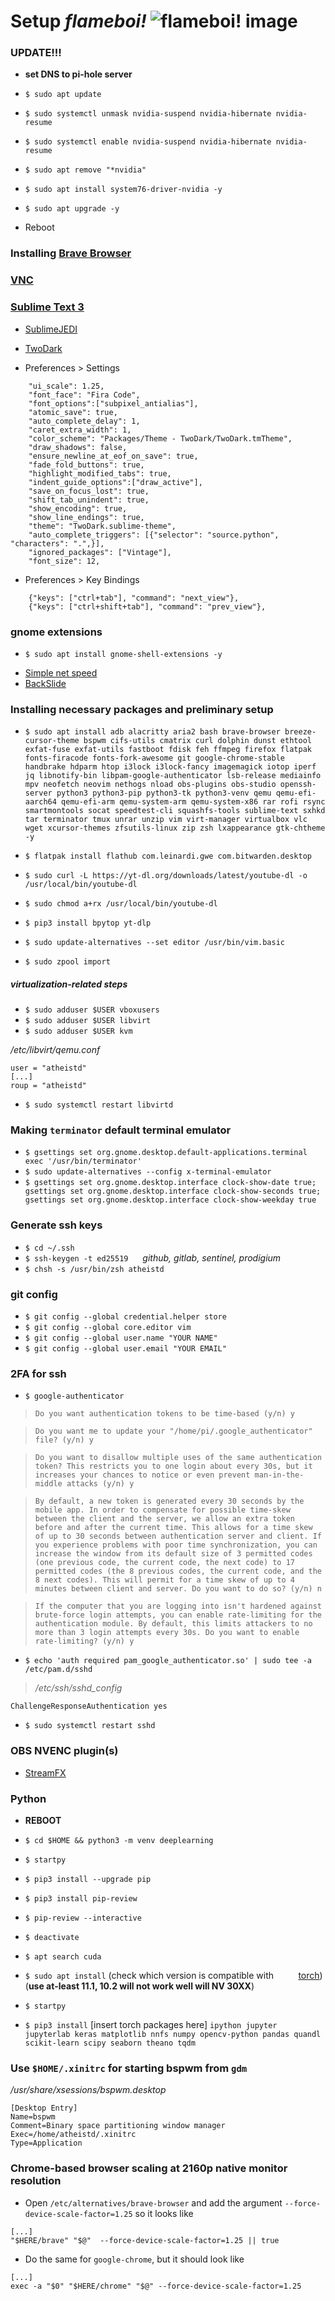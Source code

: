 # Setup *flameboi!* ![flameboi! image](https://github.com/atheistd/atheistd.github.io/raw/master/assets/flameboi/flameboi-small.png)



### UPDATE!!!

- **set DNS to pi-hole server**

- `$ sudo apt update`
- `$ sudo systemctl unmask nvidia-suspend nvidia-hibernate nvidia-resume`
- `$ sudo systemctl enable nvidia-suspend nvidia-hibernate nvidia-resume`
- `$ sudo apt remove "*nvidia"`
- `$ sudo apt install system76-driver-nvidia -y`
- `$ sudo apt upgrade -y`
- Reboot



### Installing [Brave Browser](https://brave.com/linux/)



### [VNC](https://www.realvnc.com/en/connect/download/viewer/)



### [Sublime Text 3](https://www.sublimetext.com/docs/3/linux_repositories.html)

- [SublimeJEDI](https://packagecontrol.io/packages/Jedi%20-%20Python%20autocompletion)
- [TwoDark](https://packagecontrol.io/packages/Theme%20-%20TwoDark)

- Preferences > Settings

```
	"ui_scale": 1.25,
	"font_face": "Fira Code",
	"font_options":["subpixel_antialias"],
	"atomic_save": true,
	"auto_complete_delay": 1,
	"caret_extra_width": 1,
	"color_scheme": "Packages/Theme - TwoDark/TwoDark.tmTheme",
	"draw_shadows": false,
	"ensure_newline_at_eof_on_save": true,
	"fade_fold_buttons": true,
	"highlight_modified_tabs": true,
	"indent_guide_options":["draw_active"],
	"save_on_focus_lost": true,
	"shift_tab_unindent": true,
	"show_encoding": true,
	"show_line_endings": true,
	"theme": "TwoDark.sublime-theme",
	"auto_complete_triggers": [{"selector": "source.python", "characters": ".",}],
	"ignored_packages": ["Vintage"],
	"font_size": 12,
```


- Preferences > Key Bindings

```
	{"keys": ["ctrl+tab"], "command": "next_view"},
	{"keys": ["ctrl+shift+tab"], "command": "prev_view"},
```



### gnome extensions

- `$ sudo apt install gnome-shell-extensions -y`
* [Simple net speed](https://extensions.gnome.org/extension/1085/simple-net-speed/)
* [BackSlide](https://extensions.gnome.org/extension/543/backslide/)



### Installing necessary packages and preliminary setup

- `$ sudo apt install adb alacritty aria2 bash brave-browser breeze-cursor-theme bspwm cifs-utils cmatrix curl dolphin dunst ethtool exfat-fuse exfat-utils fastboot fdisk feh ffmpeg firefox flatpak fonts-firacode fonts-fork-awesome git google-chrome-stable handbrake hdparm htop i3lock i3lock-fancy imagemagick iotop iperf jq libnotify-bin libpam-google-authenticator lsb-release mediainfo mpv neofetch neovim nethogs nload obs-plugins obs-studio openssh-server python3 python3-pip python3-tk python3-venv qemu qemu-efi-aarch64 qemu-efi-arm qemu-system-arm qemu-system-x86 rar rofi rsync smartmontools socat speedtest-cli squashfs-tools sublime-text sxhkd tar terminator tmux unrar unzip vim virt-manager virtualbox vlc wget xcursor-themes zfsutils-linux zip zsh lxappearance gtk-chtheme -y `
- `$ flatpak install flathub com.leinardi.gwe com.bitwarden.desktop`

- `$ sudo curl -L https://yt-dl.org/downloads/latest/youtube-dl -o /usr/local/bin/youtube-dl`
- `$ sudo chmod a+rx /usr/local/bin/youtube-dl`

- `$ pip3 install bpytop yt-dlp`

- `$ sudo update-alternatives --set editor /usr/bin/vim.basic`
- `$ sudo zpool import`

##### virtualization-related steps

- `$ sudo adduser $USER vboxusers`
- `$ sudo adduser $USER libvirt`
- `$ sudo adduser $USER kvm`

*/etc/libvirt/qemu.conf*

```
user = "atheistd"
[...]
roup = "atheistd"

```

- `$ sudo systemctl restart libvirtd`



### Making `terminator` default terminal emulator

 - `$ gsettings set org.gnome.desktop.default-applications.terminal exec '/usr/bin/terminator'`
 - `$ sudo update-alternatives --config x-terminal-emulator`
 - `$ gsettings set org.gnome.desktop.interface clock-show-date true; gsettings set org.gnome.desktop.interface clock-show-seconds true; gsettings set org.gnome.desktop.interface clock-show-weekday true`



### Generate ssh keys

- `$ cd ~/.ssh`
- `$ ssh-keygen -t ed25519 `&nbsp;&nbsp;&nbsp;&nbsp;*github, gitlab, sentinel, prodigium*
- `$ chsh -s /usr/bin/zsh atheistd`



### git config

- `$ git config --global credential.helper store`
- `$ git config --global core.editor vim`
- `$ git config --global user.name "YOUR NAME"`
- `$ git config --global user.email "YOUR EMAIL"`



### 2FA for ssh

- `$ google-authenticator`


> `Do you want authentication tokens to be time-based (y/n) y`


> `Do you want me to update your "/home/pi/.google_authenticator" file? (y/n) y`


> `Do you want to disallow multiple uses of the same authentication
token? This restricts you to one login about every 30s, but it increases
your chances to notice or even prevent man-in-the-middle attacks (y/n) y`


> `By default, a new token is generated every 30 seconds by the mobile app.
In order to compensate for possible time-skew between the client and the server,
we allow an extra token before and after the current time. This allows for a
time skew of up to 30 seconds between authentication server and client. If you
experience problems with poor time synchronization, you can increase the window
from its default size of 3 permitted codes (one previous code, the current
code, the next code) to 17 permitted codes (the 8 previous codes, the current
code, and the 8 next codes). This will permit for a time skew of up to 4 minutes
between client and server.
Do you want to do so? (y/n) n`


> `If the computer that you are logging into isn't hardened against brute-force
login attempts, you can enable rate-limiting for the authentication module.
By default, this limits attackers to no more than 3 login attempts every 30s.
Do you want to enable rate-limiting? (y/n) y`

- `$ echo 'auth required pam_google_authenticator.so' | sudo tee -a /etc/pam.d/sshd`

> */etc/ssh/sshd_config*

```
ChallengeResponseAuthentication yes
```

- `$ sudo systemctl restart sshd`



### OBS NVENC plugin(s)

 - [StreamFX](https://obsproject.com/forum/resources/streamfx-for-obs-studio.578/updates)



### Python

- **REBOOT**

- `$ cd $HOME && python3 -m venv deeplearning`
- `$ startpy`
- `$ pip3 install --upgrade pip`
- `$ pip3 install pip-review`
- `$ pip-review --interactive`
- `$ deactivate`
- `$ apt search cuda`
- `$ sudo apt install` (check which version is compatible with &nbsp;&nbsp;&nbsp;&nbsp;&nbsp;&nbsp;&nbsp;&nbsp; [torch](https://pytorch.org/get-started/locally/)) (**use at-least 11.1, 10.2 will not work well will NV 30XX**)
- `$ startpy`
- `$ pip3 install` [insert torch packages here] `ipython jupyter jupyterlab keras matplotlib nnfs numpy opencv-python pandas quandl scikit-learn scipy seaborn theano tqdm`



### Use `$HOME/.xinitrc` for starting bspwm from `gdm`

*/usr/share/xsessions/bspwm.desktop*

```
[Desktop Entry]
Name=bspwm
Comment=Binary space partitioning window manager
Exec=/home/atheistd/.xinitrc
Type=Application
```



### Chrome-based browser scaling at 2160p native monitor resolution

- Open `/etc/alternatives/brave-browser` and add the argument `--force-device-scale-factor=1.25` so it looks like

```
[...]
"$HERE/brave" "$@"  --force-device-scale-factor=1.25 || true
```

- Do the same for `google-chrome`, but it should look like

```
[...]
exec -a "$0" "$HERE/chrome" "$@" --force-device-scale-factor=1.25
```
